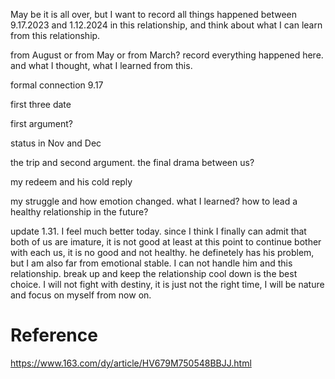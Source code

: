 May be it is all over, but I want to record all things happened between 9.17.2023 and 1.12.2024 in this relationship, and think about what I can learn from this relationship.

from August or from May or from March? record everything happened here. and what I thought, what I learned from this.

formal connection 9.17

first three date


first argument?

status in Nov and Dec

the trip and second argument. the final drama between us?

my redeem and his cold reply

my struggle and how emotion changed. what I learned? how to lead a healthy relationship in the future?

update 1.31. I feel much better today. since I think I finally can admit that both of us are imature, it is not good at least at this point to continue bother with each us, it is no good and not healthy. he definetely has his problem, but I am also far from emotional stable. I can not handle him and this relationship. break up and keep the  relationship cool down is the best choice. I will not fight with destiny, it is just not the right time, I will be nature and focus on myself from now on.


# Reference
https://www.163.com/dy/article/HV679M750548BBJJ.html

